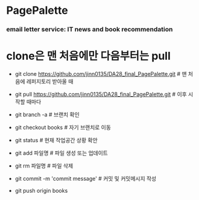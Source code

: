 # PagePalette
### email letter service: IT news and book recommendation

# clone은 맨 처음에만 다음부터는 pull
- git clone https://github.com/jinn0135/DA28_final_PagePalette.git # 맨 처음에 레퍼지토리 받아올 때


- git pull https://github.com/jinn0135/DA28_final_PagePalette.git # 이후 시작할 때마다
- git branch -a		# 브랜치 확인
- git checkout books 	# 자기 브랜치로 이동
- git status 		# 현재 작업공간 상황 확안
- git add 파일명 		# 파일 생성 또는 업데이트
- git rm 파일명		# 파일 삭제
- git commit -m 'commit message' # 커밋 및 커밋메시지 작성
- git push origin books
